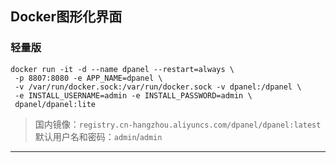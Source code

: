 ## Docker图形化界面

### 轻量版
```
docker run -it -d --name dpanel --restart=always \
 -p 8807:8080 -e APP_NAME=dpanel \
 -v /var/run/docker.sock:/var/run/docker.sock -v dpanel:/dpanel \
 -e INSTALL_USERNAME=admin -e INSTALL_PASSWORD=admin \
 dpanel/dpanel:lite
```
> 国内镜像：`registry.cn-hangzhou.aliyuncs.com/dpanel/dpanel:latest`<br>默认用户名和密码：`admin`/`admin`



---


